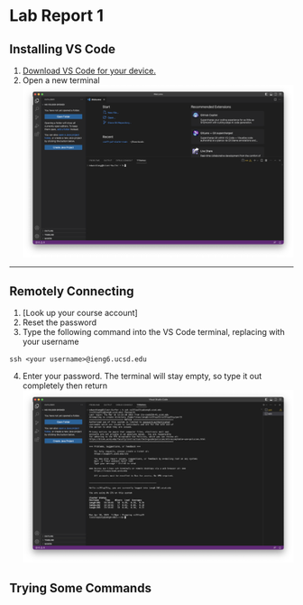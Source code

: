 # Lab Report 1

## Installing VS Code
1. [Download VS Code for your device.](https://code.visualstudio.com/download)
2. Open a new terminal
![Image](terminal.png)
---
## Remotely Connecting
1. [Look up your course account]
2. Reset the password
3. Type the following command into the VS Code terminal, replacing <your username> with your username
```
ssh <your username>@ieng6.ucsd.edu
```
4. Enter your password. The terminal will stay empty, so type it out completely then return
![Image](login.png)
## Trying Some Commands
